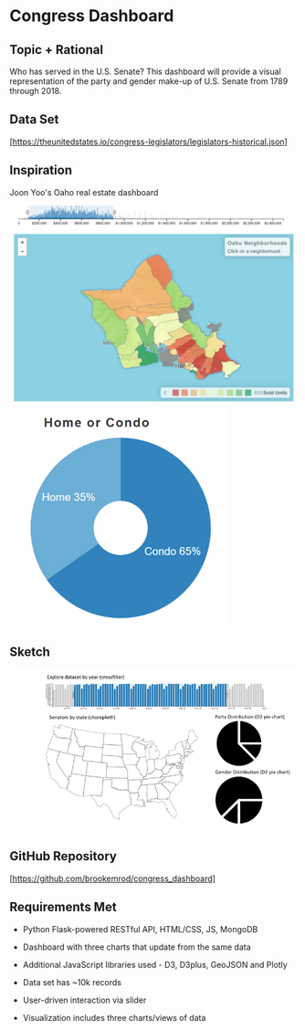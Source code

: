 # Congress Dashboard

## Topic + Rational

Who has served in the U.S. Senate?
This dashboard will provide a visual representation of the party and gender make-up of U.S. Senate from 1789 through 2018.

## Data Set

[https://theunitedstates.io/congress-legislators/legislators-historical.json]

## Inspiration

Joon Yoo's Oaho real estate dashboard

![inspo-image-1](images/inspo-image-1.png)
![inspo-image-2](images/inspo-image-2.png)
![inspo-image-3](images/inspo-image-3.png)

## Sketch

![sketch-image](images/sketch-image.png)

## GitHub Repository

[https://github.com/brookemrod/congress_dashboard]

## Requirements Met

* Python Flask-powered RESTful API, HTML/CSS, JS, MongoDB

* Dashboard with three charts that update from the same data

* Additional JavaScript libraries used - D3, D3plus, GeoJSON and Plotly

* Data set has ~10k records

* User-driven interaction via slider

* Visualization includes three charts/views of data
